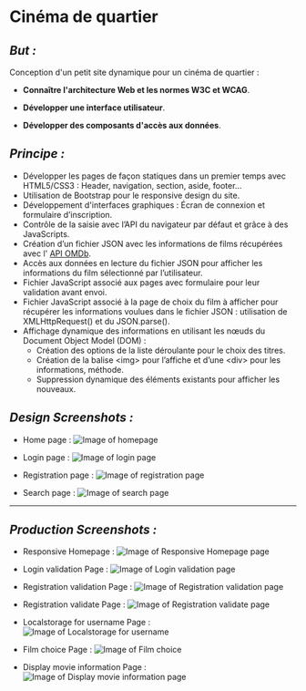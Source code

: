 Cinéma de quartier
========================

## _But :_

Conception d'un petit site dynamique pour un cinéma de quartier :

* **Connaître l'architecture Web et les normes W3C et WCAG**. 

* **Développer une interface utilisateur**.

* **Développer des composants d'accès aux données**.

## _Principe :_

* Développer les pages de façon statiques dans un premier temps avec HTML5/CSS3 : Header, navigation, section, aside, footer…
* Utilisation de Bootstrap pour le responsive design du site.
* Développement d'interfaces graphiques : Écran de connexion et formulaire d’inscription.
* Contrôle de la saisie avec l’API du navigateur par défaut et grâce à des JavaScripts.
* Création d’un fichier JSON avec les informations de films récupérées avec l' [API OMDb](https://www.omdbapi.com/).
* Accès aux données en lecture du fichier JSON pour afficher les informations du film sélectionné par l’utilisateur.
* Fichier JavaScript associé aux pages avec formulaire pour leur validation avant envoi.
* Fichier JavaScript associé à la page de choix du film à afficher pour récupérer les informations voulues dans le fichier JSON : utilisation de XMLHttpRequest() et du JSON.parse().
* Affichage dynamique des informations en utilisant les nœuds du Document Object Model (DOM) :
	* Création des options de la liste déroulante pour le choix des titres.
	* Création de la balise \<img> pour l’affiche et d’une \<div> pour les informations, méthode.
	* Suppression dynamique des éléments existants pour afficher les nouveaux.
	
## _Design Screenshots :_

* Home page :
![Image of homepage](https://github.com/ScytAl3/CinemaDeQuartier_Bootstrap/blob/master/screenshot/1-Design/1-conception_page_accueil.png)

* Login page :
![Image of login page](https://github.com/ScytAl3/CinemaDeQuartier_Bootstrap/blob/master/screenshot/1-Design/2-conception_page_connexion.png)

* Registration page :
![Image of registration page](https://github.com/ScytAl3/CinemaDeQuartier_Bootstrap/blob/master/screenshot/1-Design/3-conception_page_inscription.png)

* Search page :
![Image of search page](https://github.com/ScytAl3/CinemaDeQuartier_Bootstrap/blob/master/screenshot/1-Design/4-conception_page_recherche.png)
___
## _Production Screenshots :_

* Responsive Homepage :
![Image of Responsive Homepage page](https://github.com/ScytAl3/CinemaDeQuartier_Bootstrap/blob/master/screenshot/2-Production/1-Accueil_Responsive.png)

* Login validation Page :
![Image of Login validation page](https://github.com/ScytAl3/CinemaDeQuartier_Bootstrap/blob/master/screenshot/2-Production/2-Connexion_Validation.png)

* Registration validation Page :
![Image of Registration validation page](https://github.com/ScytAl3/CinemaDeQuartier_Bootstrap/blob/master/screenshot/2-Production/3-Inscription_Validation.png)

* Registration validate Page :
![Image of Registration validate page](https://github.com/ScytAl3/CinemaDeQuartier_Bootstrap/blob/master/screenshot/2-Production/4-Inscription_Valide.png)

* Localstorage for username Page :
![Image of Localstorage for username](https://github.com/ScytAl3/CinemaDeQuartier_Bootstrap/blob/master/screenshot/2-Production/5-Passage_Parametres.png)

* Film choice Page :
![Image of Film choice](https://github.com/ScytAl3/CinemaDeQuartier_Bootstrap/blob/master/screenshot/2-Production/6-Choix_Film.png)

* Display movie information Page :
![Image of Display movie information page](https://github.com/ScytAl3/CinemaDeQuartier_Bootstrap/blob/master/screenshot/2-Production/7-Affichage_Film.png)
